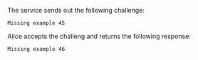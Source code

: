 
The service sends out the following challenge:


~~~~
Missing example 45
~~~~

Alice accepts the challeng and returns the following response:


~~~~
Missing example 46
~~~~




